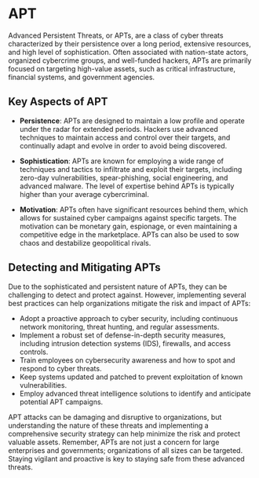 # APT

Advanced Persistent Threats, or APTs, are a class of cyber threats characterized by their persistence over a long period, extensive resources, and high level of sophistication. Often associated with nation-state actors, organized cybercrime groups, and well-funded hackers, APTs are primarily focused on targeting high-value assets, such as critical infrastructure, financial systems, and government agencies.

## Key Aspects of APT

- **Persistence**: APTs are designed to maintain a low profile and operate under the radar for extended periods. Hackers use advanced techniques to maintain access and control over their targets, and continually adapt and evolve in order to avoid being discovered.

- **Sophistication**: APTs are known for employing a wide range of techniques and tactics to infiltrate and exploit their targets, including zero-day vulnerabilities, spear-phishing, social engineering, and advanced malware. The level of expertise behind APTs is typically higher than your average cybercriminal.

- **Motivation**: APTs often have significant resources behind them, which allows for sustained cyber campaigns against specific targets. The motivation can be monetary gain, espionage, or even maintaining a competitive edge in the marketplace. APTs can also be used to sow chaos and destabilize geopolitical rivals.

## Detecting and Mitigating APTs

Due to the sophisticated and persistent nature of APTs, they can be challenging to detect and protect against. However, implementing several best practices can help organizations mitigate the risk and impact of APTs:

- Adopt a proactive approach to cyber security, including continuous network monitoring, threat hunting, and regular assessments.
- Implement a robust set of defense-in-depth security measures, including intrusion detection systems (IDS), firewalls, and access controls.
- Train employees on cybersecurity awareness and how to spot and respond to cyber threats.
- Keep systems updated and patched to prevent exploitation of known vulnerabilities.
- Employ advanced threat intelligence solutions to identify and anticipate potential APT campaigns.

APT attacks can be damaging and disruptive to organizations, but understanding the nature of these threats and implementing a comprehensive security strategy can help minimize the risk and protect valuable assets. Remember, APTs are not just a concern for large enterprises and governments; organizations of all sizes can be targeted. Staying vigilant and proactive is key to staying safe from these advanced threats.